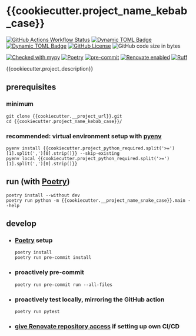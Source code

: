 # {{cookiecutter.project_name_kebab_case}}

[![GitHub Actions Workflow Status](https://img.shields.io/github/actions/workflow/status/atloo1/{{cookiecutter.project_name_kebab_case}}/ci.yaml)](https://github.com/atloo1/{{cookiecutter.project_name_kebab_case}}/actions/workflows/ci.yaml?query=branch%3Amain)
[![Dynamic TOML Badge](https://img.shields.io/badge/dynamic/toml?url=https%3A%2F%2Fraw.githubusercontent.com%2Fatloo1%2F{{cookiecutter.project_name_kebab_case}}%2Frefs%2Fheads%2Fmain%2Fpyproject.toml&query=%24.tool.poetry.dependencies.python&label=python)](https://github.com/atloo1/{{cookiecutter.project_name_kebab_case}}/blob/main/pyproject.toml)
[![Dynamic TOML Badge](https://img.shields.io/badge/dynamic/toml?url=https%3A%2F%2Fraw.githubusercontent.com%2Fatloo1%2F{{cookiecutter.project_name_kebab_case}}%2Frefs%2Fheads%2Fmain%2Fpyproject.toml&query=%24.tool.poetry.version&label=version)](https://github.com/atloo1/{{cookiecutter.project_name_kebab_case}}/blob/main/pyproject.toml)
[![GitHub License](https://img.shields.io/github/license/atloo1/{{cookiecutter.project_name_kebab_case}})](https://github.com/atloo1/{{cookiecutter.project_name_kebab_case}}/blob/main/LICENSE)
![GitHub code size in bytes](https://img.shields.io/github/languages/code-size/atloo1/{{cookiecutter.project_name_kebab_case}})

[![Checked with mypy](https://www.mypy-lang.org/static/mypy_badge.svg)](https://mypy-lang.org/)
[![Poetry](https://img.shields.io/endpoint?url=https://python-poetry.org/badge/v0.json)](https://python-poetry.org/)
[![pre-commit](https://img.shields.io/badge/pre--commit-enabled-brightgreen?logo=pre-commit&logoColor=white)](https://github.com/pre-commit/pre-commit)
[![Renovate enabled](https://img.shields.io/badge/renovate-enabled-brightgreen.svg)](https://renovatebot.com/)
[![Ruff](https://img.shields.io/endpoint?url=https://raw.githubusercontent.com/astral-sh/ruff/main/assets/badge/v2.json)](https://github.com/astral-sh/ruff)

{{cookiecutter.project_description}}

## prerequisites

### minimum

```
git clone {{cookiecutter.__project_url}}.git
cd {{cookiecutter.project_name_kebab_case}}/
```

### recommended: virtual environment setup with [pyenv](https://github.com/pyenv/pyenv?tab=readme-ov-file#installation)

```
pyenv install {{cookiecutter.project_python_required.split('>=')[1].split(',')[0].strip()}} --skip-existing
pyenv local {{cookiecutter.project_python_required.split('>=')[1].split(',')[0].strip()}}
```

## run (with [Poetry](https://python-poetry.org/docs/#installing-with-pipx))

```
poetry install --without dev
poetry run python -m {{cookiecutter.__project_name_snake_case}}.main --help
```

## develop

- ### [Poetry](https://python-poetry.org/docs/#installing-with-pipx) setup

    ```
    poetry install
    poetry run pre-commit install
    ```

- ### proactively pre-commit
    ```
    poetry run pre-commit run --all-files
    ```

- ### proactively test locally, mirroring the GitHub action

    ```
    poetry run pytest
    ```

- ### [give Renovate repository access](https://github.com/apps/renovate) if setting up own CI/CD
